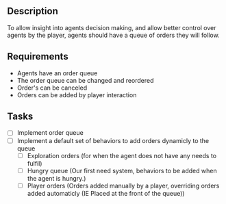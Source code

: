 ## Description

To allow insight into agents decision making, and allow better control over agents by the player, agents should have a queue of orders they will follow.

## Requirements

- Agents have an order queue
- The order queue can be changed and reordered 
- Order's can be canceled
- Orders can be added by player interaction

## Tasks

- [ ] Implement order queue
- [ ] Implement a default set of behaviors to add orders dynamicly to the queue
	- [ ] Exploration orders (for when the agent does not have any needs to fulfil)
	- [ ] Hungry queue (Our first need system, behaviors to be added when the agent is hungry.)
	- [ ] Player orders (Orders added manually by a player, overriding orders added automaticly (IE Placed at the front of the queue))